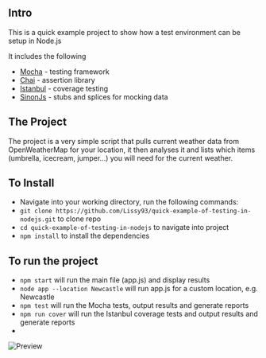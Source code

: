 ## Intro
This is a quick example project to show how a test environment can be setup in Node.js

It includes the following

- [Mocha](http://mochajs.org/) - testing framework
- [Chai](http://chaijs.com/) - assertion library
- [Istanbul](https://github.com/gotwarlost/istanbul) - coverage testing
- [SinonJs](http://sinonjs.org/) - stubs and splices for mocking data

## The Project
The project is a very simple script that pulls current weather data from OpenWeatherMap
for your location, it then analyses it and lists which items (umbrella, icecream, jumper...)
you will need for the current weather.

## To Install
- Navigate into your working directory, run the following commands:
- ```git clone https://github.com/Lissy93/quick-example-of-testing-in-nodejs.git``` to clone repo
- ```cd quick-example-of-testing-in-nodejs``` to navigate into project
- ```npm install``` to install the dependencies

## To run the project
- ```npm start``` will run the main file (app.js) and display results
- ```node app --location Newcastle``` will run app.js for a custom location, e.g. Newcastle
- ```npm test``` will run the Mocha tests, output results and generate reports
- ```npm run cover``` will run the Istanbul coverage tests and output results and generate reports
- 

![Preview](http://s29.postimg.org/yggrrf5wn/Untitled.png)
